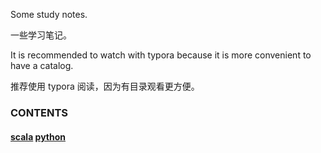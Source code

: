 Some study notes.

一些学习笔记。

It is recommended to watch with typora because it is more convenient to have a catalog.

推荐使用 typora 阅读，因为有目录观看更方便。

### CONTENTS

#### <a href="language/Scala.md">scala</a>	<a href="language/Python.md">python</a>

